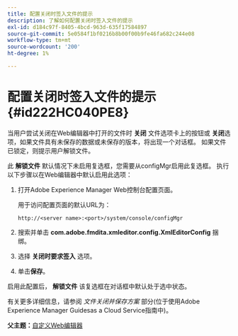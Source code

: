 ```yaml
---
title: 配置关闭时签入文件的提示
description: 了解如何配置关闭时签入文件的提示
exl-id: d184c97f-8405-4bcd-963d-635f17584897
source-git-commit: 5e0584f1bf0216b8b00f00b9fe46fa682c244e08
workflow-type: tm+mt
source-wordcount: '200'
ht-degree: 1%

---
```


# 配置关闭时签入文件的提示 {#id222HC040PE8}

当用户尝试关闭在Web编辑器中打开的文件时 **关闭** 文件选项卡上的按钮或 **关闭**&#x200B;选项，如果文件具有未保存的数据或未保存的版本，将出现一个对话框。 如果文件已锁定，则提示用户解锁文件。

此 **解锁文件** 默认情况下未启用复选框，您需要从configMgr启用此复选框。 执行以下步骤以在Web编辑器中默认启用此选项：

1. 打开Adobe Experience Manager Web控制台配置页面。

   用于访问配置页面的默认URL为：

   ```http
   http://<server name>:<port>/system/console/configMgr
   ```

1. 搜索并单击 **com.adobe.fmdita.xmleditor.config.XmlEditorConfig** 捆绑。

1. 选择 **关闭时要求签入** 选项。

1. 单击&#x200B;**保存**。


启用此配置后， **解锁文件** 该复选框在对话框中默认处于选中状态。

有关更多详细信息，请参阅 *文件关闭并保存方案* 部分(位于使用Adobe Experience Manager Guidesas a Cloud Service指南中)。

**父主题：**[&#x200B;自定义Web编辑器](conf-web-editor.md)
